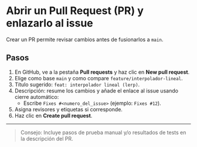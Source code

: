 # Abrir un Pull Request (PR) y enlazarlo al issue

Crear un PR permite revisar cambios antes de fusionarlos a `main`.

## Pasos
 
1. En GitHub, ve a la pestaña **Pull requests** y haz clic en **New pull request**.
2. Elige como base `main` y como compare `feature/interpolador-lineal`.
3. Título sugerido: `feat: interpolador lineal (lerp)`.
4. Descripción: resume los cambios y añade el enlace al issue usando cierre automático:
   - Escribe `Fixes #<numero_del_issue>` (ejemplo: `Fixes #12`).
5. Asigna revisores y etiquetas si corresponde.
6. Haz clic en **Create pull request**.

---

> Consejo: Incluye pasos de prueba manual y/o resultados de tests en la descripción del PR.
